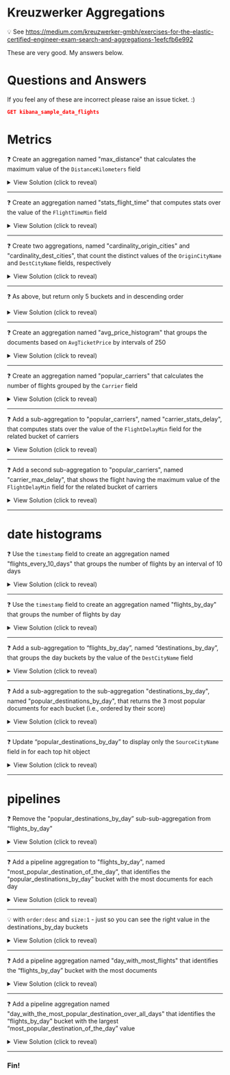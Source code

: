 # Kreuzwerker Aggregations

:bulb: See https://medium.com/kreuzwerker-gmbh/exercises-for-the-elastic-certified-engineer-exam-search-and-aggregations-1eefcfb6e992

These are very good.  My answers below.


# Questions and Answers

If you feel any of these are incorrect please raise an issue ticket. :)

```json
GET kibana_sample_data_flights
```

# Metrics

:question: Create an aggregation named "max_distance" that calculates the maximum value of the `DistanceKilometers` field

<details>
  <summary>View Solution (click to reveal)</summary>

```json
GET kibana_sample_data_flights/_search
{
  "size": 0, 
  "aggs": {
    "max_distance": {
      "max": {
        "field": "DistanceKilometers"
      }
    }
  }
}
```
</details>
<hr>

:question: Create an aggregation named "stats_flight_time" that computes stats over the value of the `FlightTimeMin` field

<details>
  <summary>View Solution (click to reveal)</summary>

```json
GET kibana_sample_data_flights/_search
{
  "size": 0, 
  "aggs": {
    "stats_flight_time": {
      "stats": {
        "field": "FlightTimeMin"
      }
    }
  }
}
```
</details>
<hr>

:question: Create two aggregations, named "cardinality_origin_cities" and "cardinality_dest_cities", that count the distinct values of the `OriginCityName` and `DestCityName` fields, respectively

<details>
  <summary>View Solution (click to reveal)</summary>

GET kibana_sample_data_flights/_search
{
  "size": 0, 
  "aggs": {
    "cardinality_origin_cities": {
      "cardinality": {
        "field": "OriginCityName"
      }
    },
    "cardinality_dest_cities": {
      "cardinality": {
        "field": "DestCityName"
      }
    }
  }
}
```
</details>
<hr>


# Buckets


:question: Create an aggregation named "popular_origin_cities" that 
   calculates the number of flights grouped by the 
   `OriginCityName` field

<details>
  <summary>View Solution (click to reveal)</summary>

```json
GET kibana_sample_data_flights/_search
{
  "size": 0, 
  "aggs": {
    "popular_origin_cities": {
      "terms": {
        "field": "OriginCityName"
      }
    }
  }
}
```
</details>
<hr>

:question: As above, but return only 5 buckets and in descending order

<details>
  <summary>View Solution (click to reveal)</summary>

```json
GET kibana_sample_data_flights/_search
{
  "size": 0, 
  "aggs": {
    "popular_origin_cities": {
      "terms": {
        "field": "OriginCityName",
        "size": 5,
        "order" : { "_count" : "desc" }
      }
    }
  }
}
```
</details>
<hr>

:question: Create an aggregation named "avg_price_histogram" that groups the 
   documents based on `AvgTicketPrice` by intervals of 250

<details>
  <summary>View Solution (click to reveal)</summary>

```json
GET kibana_sample_data_flights/_search
{
  "size": 0, 
  "aggs": {
    "avg_price_histogram": {
      "histogram": {
        "field": "AvgTicketPrice",
        "interval": 250
      }
    }
  }
}
```
</details>
<hr>

:question: Create an aggregation named "popular_carriers" that calculates the 
   number of flights grouped by the `Carrier` field

<details>
  <summary>View Solution (click to reveal)</summary>

```json
GET kibana_sample_data_flights/_search
{
  "size": 0, 
  "aggs": {
    "popular_carriers": {
      "terms": {
        "field": "Carrier"
      }
    }
  }
}
```
</details>
<hr>

:question: Add a sub-aggregation to "popular_carriers", named 
   "carrier_stats_delay", that computes stats over the value of the 
   `FlightDelayMin` field for the related bucket of carriers

<details>
  <summary>View Solution (click to reveal)</summary>

```json
GET kibana_sample_data_flights/_search
{
  "size": 0, 
  "aggs": {
    "popular_carriers": {
      "terms": {
        "field": "Carrier"
      },
      "aggs": {
        "carrier_stats_delay": {
          "stats": {
            "field": "FlightDelayMin"
          }
        }
      }
    }
  }
}
```
</details>
<hr>

:question: Add a second sub-aggregation to "popular_carriers", named 
   "carrier_max_delay", that shows the flight having the maximum 
   value of the `FlightDelayMin` field for the related bucket of 
   carriers

<details>
  <summary>View Solution (click to reveal)</summary>

```json
GET kibana_sample_data_flights/_search
{
  "size": 0,
  "aggs": {
    "popular_carriers": {
      "terms": {
        "field": "Carrier"
      },
      "aggs": {
        "carrier_stats_delay": {
          "stats": {
            "field": "FlightDelayMin"
          }
        },
        "carrier_max_delay": {
          "max": {
            "field": "FlightDelayMin"
          }
        }
      }
    }
  }
}
```
</details>
<hr>

# date histograms


:question: Use the `timestamp` field to create an aggregation named 
   "flights_every_10_days" that groups the number of flights by an 
   interval of 10 days

<details>
  <summary>View Solution (click to reveal)</summary>

```json
POST kibana_sample_data_flights/_search
{
  "size": 0,
  "aggs": {
    "flights_every_10_days": {
      "date_histogram": {
        "field": "timestamp",
        "calendar_interval": "10d"
      }
    }
  }
}
```


## wut!
<pre>
  "type" : "x_content_parse_exception",
  "reason" : "[7:39] [date_histogram] failed to parse field [calendar_interval]",
</pre>

> If you attempt to use multiples of calendar units, the aggregation will fail because only singular calendar units are supported:

retry, with the old style `interval`

tah dah!

```json
GET kibana_sample_data_flights/_search
{
  "size": 0,
  "aggs": {
    "flights_every_10_days": {
      "date_histogram": {
        "field": "timestamp",
        "interval": "10d"
      }
    }
  }
}
```
</details>
<hr>

:question: Use the `timestamp` field to create an aggregation named 
   "flights_by_day" that groups  the number of flights by day 

<details>
  <summary>View Solution (click to reveal)</summary>

```json
GET kibana_sample_data_flights/_search
{
  "size": 0,
  "aggs": {
    "flights_by_day": {
      "date_histogram": {
        "field": "timestamp",
        "interval": "1d"
      }
    }
  }
}
```
</details>
<hr>

:question: Add a sub-aggregation to “flights_by_day”, named 
   “destinations_by_day”, that groups the day buckets by the value 
   of the `DestCityName` field

<details>
  <summary>View Solution (click to reveal)</summary>

```json
GET kibana_sample_data_flights/_search
{
  "size": 0,
  "aggs": {
    "flights_by_day": {
      "date_histogram": {
        "field": "timestamp",
        "interval": "1d"
      },
      "aggs": {
        "destinations_by_day": {
          "terms": {
            "field": "DestCityName"
          }
        }
      }
    }
  }
}
```
</details>
<hr>

:question: Add a sub-aggregation to the sub-aggregation 
   "destinations_by_day", named "popular_destinations_by_day", that 
   returns the 3 most popular documents for each bucket (i.e., 
   ordered by their score)

<details>
  <summary>View Solution (click to reveal)</summary>

```json
GET kibana_sample_data_flights/_search
{
  "size": 0,
  "aggs": {
    "flights_by_day": {
      "date_histogram": {
        "field": "timestamp",
        "interval": "1d"
      },
      "aggs": {
        "destinations_by_day": {
          "terms": {
            "field": "DestCityName"
          },
          "aggs": {
            "popular_destinations_by_day": {
              "top_hits": {
                "size": 3
              }
            }
          }
        }
      }
    }
  }
}
```
</details>
<hr>

:question: Update “popular_destinations_by_day” to display only the 
   `SourceCityName` field in for each top hit object

<details>
  <summary>View Solution (click to reveal)</summary>

```json
GET kibana_sample_data_flights/_search
{
  "size": 0,
  "aggs": {
    "flights_by_day": {
      "date_histogram": {
        "field": "timestamp",
        "interval": "1d"
      },
      "aggs": {
        "destinations_by_day": {
          "terms": {
            "field": "DestCityName"
          },
          "aggs": {
            "popular_destinations_by_day": {
              "top_hits": {
                "size": 3,
                "_source": {
                  "includes": [
                    "OriginCityName"
                  ]
                }
              }
            }
          }
        }
      }
    }
  }
}
```
</details>
<hr>

# pipelines


:question: Remove the "popular_destinations_by_day” sub-sub-aggregation from 
   “flights_by_day”

<details>
  <summary>View Solution (click to reveal)</summary>

```json
GET kibana_sample_data_flights/_search
{
  "size": 0,
  "aggs": {
    "flights_by_day": {
      "date_histogram": {
        "field": "timestamp",
        "interval": "1d"
      },
      "aggs": {
        "destinations_by_day": {
          "terms": {
            "field": "DestCityName"
          }
        }
      }
    }
  }
}
```
</details>
<hr>

:question: Add a pipeline aggregation to "flights_by_day", named 
   "most_popular_destination_of_the_day", that identifies the 
   "popular_destinations_by_day” bucket with the most documents for 
   each day

<details>
  <summary>View Solution (click to reveal)</summary>

```json
GET kibana_sample_data_flights/_search
{
  "size": 0,
  "aggs": {
    "flights_by_day": {
      "date_histogram": {
        "field": "timestamp",
        "interval": "1d"
      },
      "aggs": {
        "destinations_by_day": {
          "terms": {
            "field": "DestCityName"
          },
          "aggs": {
            "dest_counter": {
              "value_count": {
                "field": "_id"
              }
            }
          }
        },
        "most_popular_destination_of_the_day": {
          "max_bucket": {
            "buckets_path": "destinations_by_day>dest_counter.value"
          }
        }
      }
    }
  }
}
```
</details>
<hr>


:bulb: with `order:desc` and `size:1` - just so you can see the right value in the destinations_by_day buckets

<details>
  <summary>View Solution (click to reveal)</summary>

```json
GET kibana_sample_data_flights/_search
{
  "size": 0,
  "aggs": {
    "flights_by_day": {
      "date_histogram": {
        "field": "timestamp",
        "interval": "1d"
      },
      "aggs": {
        "destinations_by_day": {
          "terms": {
            "field": "DestCityName",
            "size": 1,
            "order": {
              "_count": "desc"
            }
          },
          "aggs": {
            "dest_counter": {
              "value_count": {
                "field": "_id"
              }
            }
          }
        },
        "most_popular_destination_of_the_day": {
          "max_bucket": {
            "buckets_path": "destinations_by_day>dest_counter.value"
          }
        }
      }
    }
  }
}
```
</details>
<hr>

:question: Add a pipeline aggregation named "day_with_most_flights" that 
   identifies the “flights_by_day” bucket with the most documents

<details>
  <summary>View Solution (click to reveal)</summary>

```json
GET kibana_sample_data_flights/_search
{
  "size": 0,
  "aggs": {
    "flights_by_day": {
      "date_histogram": {
        "field": "timestamp",
        "interval": "1d"
      },
      "aggs": {
        "destinations_by_day": {
          "terms": {
            "field": "DestCityName",
            "size": 1,
            "order": {
              "_count": "desc"
            }
          },
          "aggs": {
            "dest_counter": {
              "value_count": {
                "field": "_id"
              }
            }
          }
        },
        "most_popular_destination_of_the_day": {
          "max_bucket": {
            "buckets_path": "destinations_by_day>dest_counter.value"
          }
        }
      }
    },
    "day_with_most_flights" : {
      "max_bucket" : {
        "buckets_path": "flights_by_day._count"
      }
    }
  }
}
```
</details>
<hr>

:question: Add a pipeline aggregation named 
   "day_with_the_most_popular_destination_over_all_days" that 
   identifies the “flights_by_day” bucket with the largest 
   “most_popular_destination_of_the_day” value

<details>
  <summary>View Solution (click to reveal)</summary>
  
```json
GET kibana_sample_data_flights/_search
{
  "size": 0,
  "aggs": {
    "flights_by_day": {
      "date_histogram": {
        "field": "timestamp",
        "interval": "1d"
      },
      "aggs": {
        "destinations_by_day": {
          "terms": {
            "field": "DestCityName",
            "size": 1,
            "order": {
              "_count": "desc"
            }
          },
          "aggs": {
            "dest_counter": {
              "value_count": {
                "field": "_id"
              }
            }
          }
        },
        "most_popular_destination_of_the_day": {
          "max_bucket": {
            "buckets_path": "destinations_by_day>dest_counter.value"
          }
        }
      }
    },
    "day_with_most_flights" : {
      "max_bucket" : {
        "buckets_path": "flights_by_day._count"
      }
    },
    "day_with_the_most_popular_destination_over_all_days" : {
      "max_bucket": {
        "buckets_path": "flights_by_day>most_popular_destination_of_the_day"
      }
    }
  }
}
```
</details>
<hr>

### Fin!
